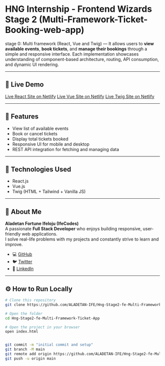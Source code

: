 # HNG Internship - Frontend Wizards Stage 2 (Multi-Framework-Ticket-Booking-web-app)

<!-- This is my submission for the **HNG Internship Stage 2 (Frontend Wizards)** task.   -->
stage 0: Multi framework (React, Vue and Twig) — It allows users to **view available events**, **book tickets**, and **manage their bookings** through a simple and responsive interface. Each implementation showcases understanding of component-based architecture, routing, API consumption, and dynamic UI rendering.

---

## 🚀 Live Demo
[Live React Site on Netlify](profile-card-hng-0.netlify.app)
[Live Vue Site on Netlify](profile-card-hng-0.netlify.app)
[Live Twig Site on Netlify](profile-card-hng-0.netlify.app)

---

## 🧩 Features
- View list of available events
- Book or cancel tickets
- Display total tickets booked
- Responsive UI for mobile and desktop
- REST API integration for fetching and managing data

---

## 🧠 Technologies Used
- React.js
- Vue.js
- Twig (HTML + Tailwind + Vanilla JS)

---

## 👤 About Me
**Aladetan Fortune Ifeloju (IfeCodes)**  
A passionate **Full Stack Developer** who enjoys building responsive, user-friendly web applications.  
I solve real-life problems with my projects and constantly strive to learn and improve.  

- 💻 [GitHub](https://github.com/ALADETAN-IFE)  
- 🐦 [Twitter](https://x.com/ifeCodes_)  
- 💼 [LinkedIn](https://www.linkedin.com/in/fortune-ife-aladetan-458ab136a?utm_source=share&utm_campaign=share_via&utm_content=profile&utm_medium=android_app)

---

## ⚙️ How to Run Locally
```bash
# Clone this repository
git clone https://github.com/ALADETAN-IFE/Hng-Stage2-fe-Multi-Framework-Ticket-App.git

# Open the folder
cd Hng-Stage2-fe-Multi-Framework-Ticket-App

# Open the project in your browser
open index.html


git commit -m "initial commit and setup"
git branch -M main
git remote add origin https://github.com/ALADETAN-IFE/Hng-Stage2-fe-Multi-Framework-Ticket-App.git
git push -u origin main